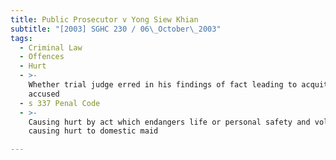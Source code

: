 ```yaml
---
title: Public Prosecutor v Yong Siew Khian
subtitle: "[2003] SGHC 230 / 06\_October\_2003"
tags:
  - Criminal Law
  - Offences
  - Hurt
  - >-
    Whether trial judge erred in his findings of fact leading to acquittal of
    accused
  - s 337 Penal Code
  - >-
    Causing hurt by act which endangers life or personal safety and voluntarily
    causing hurt to domestic maid

---
```


